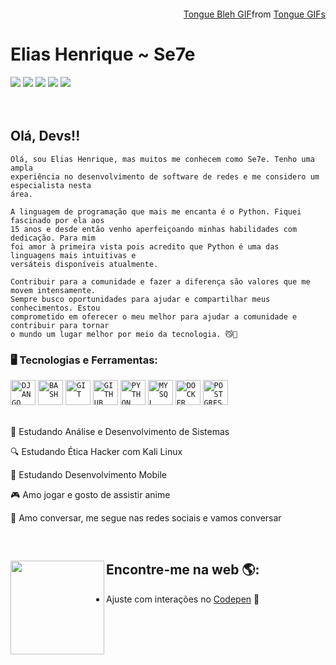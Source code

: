 

<div class="tenor-gif-embed" data-postid="5376604" data-share-method="host" data-aspect-ratio="1.78571" align="right" width="250px" style="margin-top:-20px" ><a href="https://tenor.com/view/tongue-bleh-kawaii-angry-anime-gif-5376604">Tongue Bleh GIF</a>from <a href="https://tenor.com/search/tongue-gifs">Tongue GIFs</a></div> <script type="text/javascript" async src="https://tenor.com/embed.js"></script>

<div dsplay="inline-block">
    <h1 align="left">Elias Henrique ~ Se7e</h1>
  <a href="https://www.youtube.com/channel/UC_zGKomtaqTIpiqMDtYJ2Zw" target="_blank"><img src="https://img.shields.io/badge/YouTube-FF0000?style=for-the-badge&logo=youtube&logoColor=white" target="_blank"></a>
  <a href="https://www.instagram.com/eliashenriquesh" target="_blank"><img src="https://img.shields.io/badge/-Instagram-%23E4405F?style=for-the-badge&logo=instagram&logoColor=white" target="_blank"></a>
 <a href="https://discord.gg/SMHCFumDDK" target="_blank"><img src="https://img.shields.io/badge/Discord-7289DA?style=for-the-badge&logo=discord&logoColor=white" target="_blank"></a> 
  <a href = "mailto:eliashenrique.pyc@gmail.com"><img src="https://img.shields.io/badge/-Gmail-%23333?style=for-the-badge&logo=gmail&logoColor=white" target="_blank"></a>
  <a href="https://www.linkedin.com/in/elias-henrique-moreira-167381194" target="_blank"><img src="https://img.shields.io/badge/-LinkedIn-%230077B5?style=for-the-badge&logo=linkedin&logoColor=white" target="_blank"></a> 
  
</div>
</br>
</br>

## Olá, Devs!!


```
Olá, sou Elias Henrique, mas muitos me conhecem como Se7e. Tenho uma ampla 
experiência no desenvolvimento de software de redes e me considero um especialista nesta 
área.

A linguagem de programação que mais me encanta é o Python. Fiquei fascinado por ela aos 
15 anos e desde então venho aperfeiçoando minhas habilidades com dedicação. Para mim 
foi amor à primeira vista pois acredito que Python é uma das linguagens mais intuitivas e 
versáteis disponíveis atualmente.

Contribuir para a comunidade e fazer a diferença são valores que me movem intensamente. 
Sempre busco oportunidades para ajudar e compartilhar meus conhecimentos. Estou 
comprometido em oferecer o meu melhor para ajudar a comunidade e contribuir para tornar 
o mundo um lugar melhor por meio da tecnologia. 😼🔮
```

### 🖥️ Tecnologias e Ferramentas: 
<code><img width="40px" src="https://cdn.jsdelivr.net/gh/devicons/devicon/icons/django/django-plain.svg" title = "DJANGO"/></code>
<code><img width="40px" src="https://cdn.jsdelivr.net/gh/devicons/devicon/icons/bash/bash-original.svg" title = "BASH"/></code>
<code><img width="40px" src="https://cdn.jsdelivr.net/gh/devicons/devicon/icons/git/git-original.svg" title = "GIT"/></code>
<code><img width="40px" src="https://cdn.jsdelivr.net/gh/devicons/devicon/icons/github/github-original.svg" title = "GITHUB"/></code>
<code><img width="40px" src="https://cdn.jsdelivr.net/gh/devicons/devicon/icons/python/python-original.svg" title = "PYTHON"/></code>
<code><img width="40px" src="https://cdn.jsdelivr.net/gh/devicons/devicon/icons/mysql/mysql-original.svg" title = "MYSQL"/></code>
<code><img width="40px" src="https://cdn.jsdelivr.net/gh/devicons/devicon/icons/docker/docker-original.svg" title = "DOCKER"/></code>
<code><img width="40px" src="https://cdn.jsdelivr.net/gh/devicons/devicon/icons/postgresql/postgresql-original.svg" title = "POSTGRES"/></code>
</br>
</br>
<div display="inline-block">
  <p align="left">📘 Estudando Análise e Desenvolvimento de Sistemas</p>
  <p align="left">🔍 Estudando Ética Hacker com Kali Linux</p>
  <p align="left">📱 Estudando Desenvolvimento Mobile</p>
  <p align="left">🎮 Amo jogar e gosto de assistir anime</p>
  <p align="left">💛 Amo conversar, me segue nas redes sociais e vamos conversar</p>
</div>

<br>


## Encontre-me na web 🌎:<img align="left" width="150" height="150" src="https://cdn.discordapp.com/attachments/1043265063592665150/1133028857499357397/octocat-1690205519020.png?ex=66c49ada&is=66c3495a&hm=7a912a9a4e19c012d0152f2672bd25bc14048f14521b98fac6e17dc5cdf50c7e&"></a>
- Ajuste com interações no <a href="https://codepen.io/elias-henrique"> Codepen</a> 🏓



